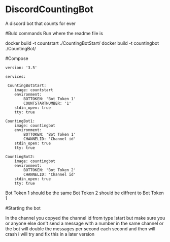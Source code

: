 # DiscordCountingBot
A discord bot that counts for ever

#Buld commands
Run where the readme file is

docker build -t countstart ./CountingBotStart/
docker build -t countingbot ./CountingBot/

#Compose

    version: '3.5'

    services:

     CountingBotStart:
        image: countstart
        environment:
            BOTTOKEN: 'Bot Token 1'
            COUNTSTARTNUMBER: '1'
        stdin_open: true
        tty: true
      
    CountingBot1:
        image: countingbot
        environment:
            BOTTOKEN: 'Bot Token 1'
            CHANNELID: 'Channel id'
        stdin_open: true
        tty: true
    
    CountingBot2:
        image: countingbot
        environment:
            BOTTOKEN: 'Bot Token 2'
            CHANNELID: 'Channel id'
        stdin_open: true
        tty: true

Bot Token 1 should be the same
Bot Token 2 should be diffrent to Bot Token 1

#Starting the bot

In the channel you copyed the channel id from type !start but make sure you or anyone else don't send a message with a number in the same channel or the bot will double the messages per second each second and then will crash i will try and fix this in a later version